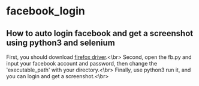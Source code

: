 # facebook_login

## How to auto login facebook and get a screenshot using python3 and selenium

First, you should download [firefox driver](https://github.com/mozilla/geckodriver/releases).<\br>
Second, open the fb.py and input your facebook account and password, then change the 'executable_path' with your directory.<\br>
Finally, use python3 run it, and you can login and get a screenshot.<\br>
